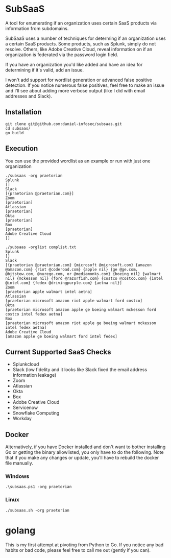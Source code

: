 # SubSaaS
A tool for enumerating if an organization uses certain SaaS products via information from subdomains.

SubSaaS uses a number of techniques for determing if an organization uses a certain SaaS products. Some products, such as Splunk, simply do not resolve. Others, like Adobe Creative Cloud, reveal information on if an organization is federated via the password login field.

If you have an organization you'd like added and have an idea for determining if it's valid, add an issue.

I won't add support for wordlist generation or advanced false positive detection. If you notice numerous false positives, feel free to make an issue and I'll see about adding more verbose output (like I did with email addresses and Slack).

## Installation

```
git clone git@github.com:daniel-infosec/subsaas.git
cd subsaas/
go build
```

## Execution

You can use the provided wordlist as an example or run with just one organization

```
./subsaas -org praetorian
Splunk
[]
Slack
[{praetorian @praetorian.com}]
Zoom
[praetorian]
Atlassian
[praetorian]
Okta
[praetorian]
Box
[praetorian]
Adobe Creative Cloud
[]
```

```
./subsaas -orglist complist.txt 
Splunk
[]
Slack
[{praetorian @praetorian.com} {microsoft @microsoft.com} {amazon @amazon.com} {riot @coderoad.com} {apple nil} {ge @ge.com, @bitstew.com, @nurego.com, or @mediamonks.com} {boeing nil} {walmart nil} {mckesson nil} {ford @razorfish.com} {costco @costco.com} {intel @intel.com} {fedex @drivingpurple.com} {aetna nil}]
Zoom
[praetorian apple walmart intel aetna]
Atlassian
[praetorian microsoft amazon riot apple walmart ford costco]
Okta
[praetorian microsoft amazon apple ge boeing walmart mckesson ford costco intel fedex aetna]
Box
[praetorian microsoft amazon riot apple ge boeing walmart mckesson intel fedex aetna]
Adobe Creative Cloud
[amazon apple ge boeing walmart ford intel fedex]
```

## Current Supported SaaS Checks

* Splunkcloud
* Slack (low fidelity and it looks like Slack fixed the email address information leakage)
* Zoom
* Atlassian
* Okta
* Box
* Adobe Creative Cloud
* Servicenow
* Snowflake Computing
* Workday

## Docker

Alternatively, if you have Docker installed and don't want to bother installing Go or getting the binary allowlisted, you only have to do the following. Note that if you make any changes or update, you'll have to rebuild the docker file manually.

### Windows

`.\subsaas.ps1 -org praetorian`

### Linux

`./subsaas.sh -org praetorian`

# golang

This is my first attempt at pivoting from Python to Go. If you notice any bad habits or bad code, please feel free to call me out (gently if you can).
